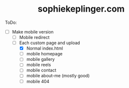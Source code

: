 # <div align="center">sophiekeplinger.com</div>


ToDo:
- [ ] Make mobile version
  - [ ] Mobile redirect
  - [ ] Each custom page and upload
    - [x] Normal index.html
    - [ ] mobile homepage
    - [ ] mobile gallery
    - [ ] mobile reels
    - [ ] mobile contact
    - [ ] mobile about-me (mostly good)
    - [ ] mobile 404
